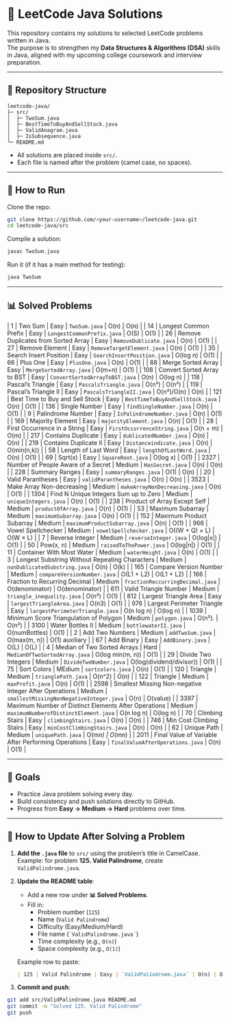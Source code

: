 # 📘 LeetCode Java Solutions

This repository contains my solutions to selected LeetCode problems written in Java.  
The purpose is to strengthen my **Data Structures & Algorithms (DSA)** skills in Java, aligned with my upcoming college coursework and interview preparation.

---

## 📂 Repository Structure
```
leetcode-java/
├─ src/
│  ├─ TwoSum.java
│  ├─ BestTimeToBuyAndSellStock.java
│  ├─ ValidAnagram.java
│  ├─ IsSubsequence.java
└─ README.md
```

- All solutions are placed inside `src/`.
- Each file is named after the problem (camel case, no spaces).

---

## 🚀 How to Run
Clone the repo:
```bash
git clone https://github.com/<your-username>/leetcode-java.git
cd leetcode-java/src
```

Compile a solution:
```bash
javac TwoSum.java
```

Run it (if it has a main method for testing):
```bash
java TwoSum
```

---

## 📊 Solved Problems

| 1    | Two Sum                                                | Easy   | `TwoSum.java`                            | O(n)                     | O(n)             |
| 14   | Longest Common Prefix                                  | Easy   | `LongestCommonPrefix.java`               | O(S)                     | O(1)             |
| 26   | Remove Duplicates from Sorted Array                    | Easy   | `RemoveDublicate.java`                   | O(n)                     | O(1)             |
| 27   | Remove Element                                         | Easy   | `RemoveTargetElement.java`               | O(n)                     | O(1)             |
| 35   | Search Insert Position                                 | Easy   | `SearchInsertPosition.java`              | O(log n)                 | O(1)             |
| 66   | Plus One                                               | Easy   | `PlusOne.java`                           | O(n)                     | O(1)             |
| 88   | Merge Sorted Array                                     | Easy   | `MergeSortedArray.java`                  | O(m+n)                   | O(1)             |
| 108  | Convert Sorted Array to BST                            | Easy   | `ConvertSortedArrayToBST.java`           | O(n)                     | O(log n)         |
| 118  | Pascal’s Triangle                                      | Easy   | `PascalsTriangle.java`                   | O(n²)                    | O(n²)            |
| 119  | Pascal’s Triangle II                                   | Easy   | `PascalsTriangleII.java`                 | O(n²)/O(n)               | O(n)             |
| 121  | Best Time to Buy and Sell Stock                        | Easy   | `BestTimeToBuyAndSellStock.java`         | O(n)                     | O(1)             |
| 136  | Single Number                                          | Easy   | `findSingleNumber.java`                  | O(n)                     | O(1)             |
| 9    | Palindrome Number                                      | Easy   | `IsPalindromeNumber.java`                | O(n)                     | O(1)             |
| 169  | Majority Element                                       | Easy   | `majorityElement.java`                   | O(n)                     | O(1)             |
| 28   | First Occurrence in a String                           | Easy   | `FirstOccurrenceString.java`             | O(n + m)                 | O(m)             |
| 217  | Contains Duplicate                                     | Easy   | `dublicatedNumber.java`                  | O(n)                     | O(n)             |
| 219  | Contains Duplicate II                                  | Easy   | `Distanceindicate.java`                  | O(n)                     | O(min(n,k))      |
| 58   | Length of Last Word                                    | Easy   | `lengthOfLastWord.java`                  | O(n)                     | O(1)             |
| 69   | Sqrt(x)                                                | Easy   | `SquareRoot.java`                        | O(log x)                 | O(1)             |
| 2327 | Number of People Aware of a Secret                     | Medium | `HasSecret.java`                         | O(n)                     | O(n)             |
| 228  | Summary Ranges                                         | Easy   | `summaryRanges.java`                     | O(1)                     | O(n)             |
| 20   | Valid Parantheses                                      | Easy   | `validParantheses.java`                  | O(n)                     | O(n)             |
| 3523 | Make Array Non-decreasing                              | Medium | `makeArrayNonDecreasing.java`            | O(n)                     | O(1)             |
| 1304 | Find N Unique Integers Sum up to Zero                  | Medium | `uniqueIntegers.java`                    | O(n)                     | O(1)             |
| 238  | Product of Array Except Self                           | Medium | `productOfArray.java`                    | O(n)                     | O(1)             |
| 53   | Maximum Subarray                                       | Medium | `maximumSubarray.java`                   | O(n)                     | O(1)             |
| 152  | Maximum Product Subarray                               | Medium | `maximumProductSubarray.java`            | O(n)                     | O(1)             |
| 966  | Vowel Spellchecker                                     | Medium | `vowelSpellchecker.java`                 | O((W + Q) × L)           |  O(W × L)        |
| 7    | Reverse Integer                                        | Medium | `reverseInteger.java`                    | O(log|x|)                |  O(1)            |
| 50   | Pow(x, n)                                              | Medium | `raisedToThePower.java`                  | O(log|n|)                |  O(1)            |
| 11   | Container With Most Water                              | Medium | `waterHeıght.java`                       | O(n)                     |  O(1)            |
| 3    | Longest Substring Without Repeating Characters         | Medium | `nonDublicatedSubstring.java`            | O(n)                     |  O(k)            |
| 165  | Compare Version Number                                 | Medium | `compareVersionNumber.java`              | O(L1 + L2)               |  O(L1 + L2)      | 
| 166  | Fraction to Recurring Decimal                          | Medium | `fractionReccurringDecimal.java`         | O(denominator)           |  O(denominator)  |
| 611  | Valid Triangle Number                                  | Medium | `triangle_inequality.java`               | O(n²)                    |  O(1)            |
| 812  | Largest Triangle Area                                  | Easy   | `largestTriangleArea.java`               | O(n3)                    |  O(1)            |
| 976  | Largest Perimeter Triangle                             | Easy   | `largestPerimeterTriangle.java`          | O(n log n)               |  O(log n)        |
| 1039 | Minimum Score Triangulation of Polygon                 | Medium | `polygon.java`                           | O(n²).                   | O(n²)            |
| 3100 | Water Bottles II                                       | Medium | `bottlewaterII.java`                     | O(numBottles)            | O(1)             |
| 2    | Add Two Numbers                                        | Medium | `addTwoSum.java`                         | O(max(m, n))             | O(1) auxiliary   |
| 67   | Add Binary                                             | Easy   | `AddBinary.java`                         | O(L)                     | O(L)             |
| 4    | Median of Two Sorted Arrays                            | Hard   | `MedianOfTwoSortedArray.java`            | O(log min(m, n))         | O(1)             |
| 29   | Divide Two Integers                                    | Medium | `DivideTwoNumber.java`                   | O(log(dividend/divisor)) | O(1)             |
| 75   | Sort Colors                                            | MEdium | `sortcolors.java`                        | O(n)                     | O(1)             |
| 120  | Triangle                                               | Medium | `trianglePath.java`                      | O(n^2)                   | O(n)             |
| 122  | Triangle                                               | Medium | `maxProfit.java`                         | O(n)                     | O(1)             |
| 2598 | Smallest Missing Non-negative Integer After Operations | Medium | `smallestMissingNonNegativeInteger.java` | O(n)                     | O(value)         |
| 3397 | Maximum Number of Distinct Elements After Operations   | Medium | `maximumNumberofDistinctElement.java`    | O(n log n)               | O(log n)         |
| 70   | Climbing Stairs                                        | Easy   | `climbingStairs.java`                    | O(n)                     | O(n)             |
| 746  | Min Cost Climbing Stairs                               | Easy   | `minCostClimbingStairs.java`             | O(n)                     | O(n)             |
| 62   | Unique Path                                            | Medium | `uniquePath.java`                        | O(m*n)                   | O(m*n)           |
| 2011 | Final Value of Variable After Performing Operations    | Easy   | `finalValueAfterOperations.java`         | O(n)                     | O(1)             |

---

## 🎯 Goals
- Practice Java problem solving every day.  
- Build consistency and push solutions directly to GitHub.  
- Progress from **Easy → Medium → Hard** problems over time.  

---

## 🔹 How to Update After Solving a Problem

1. **Add the `.java` file** to `src/` using the problem’s title in CamelCase.  
   Example: for problem **125. Valid Palindrome**, create `ValidPalindrome.java`.

2. **Update the README table**:
   - Add a new row under **📊 Solved Problems**.
   - Fill in:
     - Problem number (`125`)  
     - Name (`Valid Palindrome`)  
     - Difficulty (Easy/Medium/Hard)  
     - File name (`` `ValidPalindrome.java` ``)  
     - Time complexity (e.g., `O(n)`)  
     - Space complexity (e.g., `O(1)`)

   Example row to paste:
   ```markdown
   | 125 | Valid Palindrome | Easy | `ValidPalindrome.java` | O(n) | O(1) |
   ```

3. **Commit and push**:
```bash
git add src/ValidPalindrome.java README.md
git commit -m "Solved 125. Valid Palindrome"
git push
```
